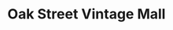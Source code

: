 ---
title: "Oak Street Vintage Mall"
url: /batesburg-leesville/oak-street-vintage-mall/
shop: antiques
---